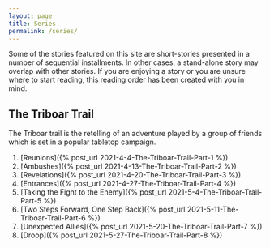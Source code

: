 ```yaml
---
layout: page
title: Series
permalink: /series/
---
```


Some of the stories featured on this site are short-stories presented in a number of sequential installments. In other cases, a stand-alone story may overlap with other stories. If you are enjoying a story or you are unsure where to start reading, this reading order has been created with you in mind.

## The Triboar Trail

The Triboar trail is the retelling of an adventure played by a group of friends which is set in a popular tabletop campaign.

1. [Reunions]({% post_url 2021-4-4-The-Triboar-Trail-Part-1 %})
2. [Ambushes]({% post_url 2021-4-13-The-Triboar-Trail-Part-2 %})
2. [Revelations]({% post_url 2021-4-20-The-Triboar-Trail-Part-3 %})
4. [Entrances]({% post_url 2021-4-27-The-Triboar-Trail-Part-4 %})
5. [Taking the Fight to the Enemy]({% post_url 2021-5-4-The-Triboar-Trail-Part-5 %})
6. [Two Steps Forward, One Step Back]({% post_url 2021-5-11-The-Triboar-Trail-Part-6 %})
7. [Unexpected Allies]({% post_url 2021-5-20-The-Triboar-Trail-Part-7 %})
8. [Droop]({% post_url 2021-5-27-The-Triboar-Trail-Part-8 %})
